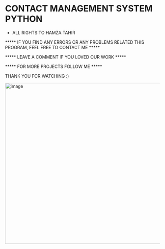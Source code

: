 # CONTACT MANAGEMENT SYSTEM PYTHON
- ALL RIGHTS TO HAMZA TAHIR

***** IF YOU FIND ANY ERRORS OR ANY PROBLEMS RELATED THIS PROGRAM, FEEL FREE TO CONTACT ME *****  


***** LEAVE A COMMENT IF YOU LOVED OUR WORK *****


***** FOR MORE PROJECTS FOLLOW ME *****


THANK YOU FOR WATCHING :) 

<img width="523" alt="image" src="https://github.com/Hamza-Tahirr/CONTACT-MANAGEMENT-SYSTEM-PYTHON/assets/90556877/3d8a9759-b360-4f55-beef-1db0ad302ddc">
